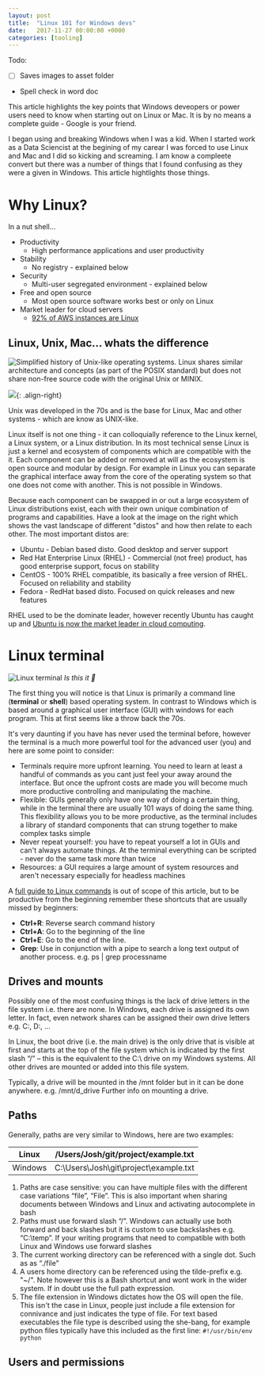 ```yaml
---
layout: post
title:  "Linux 101 for Windows devs"
date:   2017-11-27 00:00:00 +0000
categories: [tooling]
---
```


Todo:
- [ ] Saves images to asset folder
- Spell check in word doc

This article highlights the key points that Windows deveopers or power users need to know when starting out on Linux or Mac.
It is by no means a complete guide - Google is your friend.

I began using and breaking Windows when I was a kid. When I started work as a Data Sciencist at the begining of my carear I was forced to use Linux and Mac and I did so kicking and screaming. I am know a compleete convert but there was a number of things that I found confusing as they were a given in Windows. This article hightlights those things.

# Why Linux?
In a nut shell...
* Productivity
    * High performance applications and user productivity
* Stability
    * No registry - explained below
* Security
    * Multi-user segregated environment - explained below
* Free and open source
    * Most open source software works best or only on Linux
* Market leader for cloud servers
    * [92% of AWS instances are Linux](http://thecloudmarket.com/stats#/totals)

## Linux, Unix, Mac... whats the difference

![Simplified history of Unix-like operating systems. Linux shares similar architecture and concepts (as part of the POSIX standard) but does not share non-free source code with the original Unix or MINIX.](https://i.imgur.com/QZBZlWW.png)

![](https://upload.wikimedia.org/wikipedia/commons/thumb/1/1b/Linux_Distribution_Timeline.svg/232px-Linux_Distribution_Timeline.svg.png){: .align-right}

Unix was developed in the 70s and is the base for Linux, Mac and other systems - which are know as UNIX-like.

Linux itself is not one thing - it can colloquially reference to the Linux kernel, a Linux system, or a Linux distribution. In its most technical sense Linux is just a kernel and ecosystem of components which are compatible with the it. Each component can be added or removed at will as the ecosystem is open source and modular by design. For example in Linux you can separate the graphical interface away from the core of the operating system so that one does not come with another. This is not possible in Windows.

Because each component can be swapped in or out a large ecosystem of Linux distributions exist, each with their own unique combination of programs and capabilities. Have a look at the image on the right which shows the vast landscape of different "distos" and how then relate to each other. The most important distos are:

* Ubuntu - Debian based disto. Good desktop and server support
* Red Hat Enterprise Linux (RHEL) - Commercial (not free) product, has good enterprise support, focus on stability
* CentOS - 100% RHEL compatible, its basically a free version of RHEL. Focused on reliability and stability
* Fedora - RedHat based disto. Focused on quick releases and new features

RHEL used to be the dominate leader, however recently Ubuntu has caught up and [Ubuntu is now the market leader in cloud computing](http://thecloudmarket.com/stats#/totals).

# Linux terminal

![Linux terminal](https://i.imgur.com/aqS9BjH.png)
*Is this it 🤔*

The first thing you will notice is that Linux is primarily a command line (**terminal** or **shell**) based operating system. In contrast to Windows which is based around a graphical user interface (GUI) with windows for each program. This at first seems like a throw back the 70s.

It's very daunting if you have has never used the terminal before, however the terminal is a much more powerful tool for the advanced user (you) and here are some point to consider:

* Terminals require more upfront learning. You need to learn at least a handful of commands as you cant just feel your away around the interface. But once the upfront costs are made you will become much more productive controlling and manipulating the machine.
* Flexible: GUIs generally only have one way of doing a certain thing, while in the terminal there are usually 101 ways of doing the same thing. This flexibility allows you to be more productive, as the terminal includes a library of standard components that can strung together to make complex tasks simple
* Never repeat yourself: you have to repeat yourself a lot in GUIs and can't always automate things. At the terminal everything can be scripted - never do the same task more than twice
* Resources: a GUI requires a large amount of system resources and aren't necessary especially for headless machines

A [full guide to Linux commands](https://www.dedoimedo.com/computers/ultimate-linux-guide-for-windows-users.html#mozTocId796223) is out of scope of this article, but to be productive from the beginning remember these shortcuts that are usually missed by beginners:

* **Ctrl+R**: Reverse search command history
* **Ctrl+A**: Go to the beginning of the line
* **Ctrl+E**: Go to the end of the line.
* **Grep**: Use in conjunction with a pipe to search a long text output of another process. e.g. ps | grep processname

## Drives and mounts

Possibly one of the most confusing things is the lack of drive letters in the file system i.e. there are none. In Windows, each drive is assigned its own letter. In fact, even network shares can be assigned their own drive letters e.g. C:\, D:\, ...

In Linux, the boot drive (i.e. the main drive) is the only drive that is visible at first and starts at the top of the file system which is indicated by the first slash “/” – this is the equivalent to the C:\ drive on my Windows systems. All other drives are mounted or added into this file system.

Typically, a drive will be mounted in the /mnt folder but in it can be done anywhere. e.g. /mnt/d_drive Further info on mounting a drive.

## Paths

Generally, paths are very similar to Windows, here are two examples:

| Linux | /Users/Josh/git/project/example.txt |
| -------- | -------- |
| Windows     | C:\Users\Josh\git\project\example.txt |

1. Paths are case sensitive: you can have multiple files with the different case variations “file”, “File”. This is also important when sharing documents between Windows and Linux and activating autocomplete in bash
1. Paths must use forward slash “/”. Windows can actually use both forward and back slashes but it is custom to use backslashes e.g. “C:\temp”. If your writing programs that need to compatible with both Linux and Windows use forward slashes
1. The current working directory can be referenced with a single dot. Such as as “./file”
1. A users home directory can be referenced using the tilde-prefix e.g. "~/". Note however this is a Bash shortcut and wont work in the wider system. If in doubt use the full path expression.
1. The file extension in Windows dictates how the OS will open the file. This isn't the case in Linux, people just include a file extension for connivance and just indicates the type of file. For text based executables the file type is described using the she-bang, for example python files typically have this included as the first line:
`#!/usr/bin/env python`

## Users and permissions

